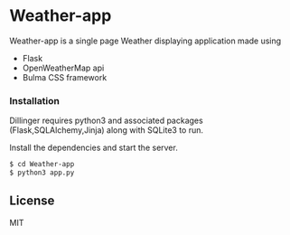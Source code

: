 # Weather-app


Weather-app is a single page Weather displaying application made using 

  - Flask
  - OpenWeatherMap api
  - Bulma CSS framework

### Installation

Dillinger requires python3 and associated packages (Flask,SQLAlchemy,Jinja) along with SQLite3 to run.

Install the dependencies and start the server.

```sh
$ cd Weather-app
$ python3 app.py
```

License
----

MIT



